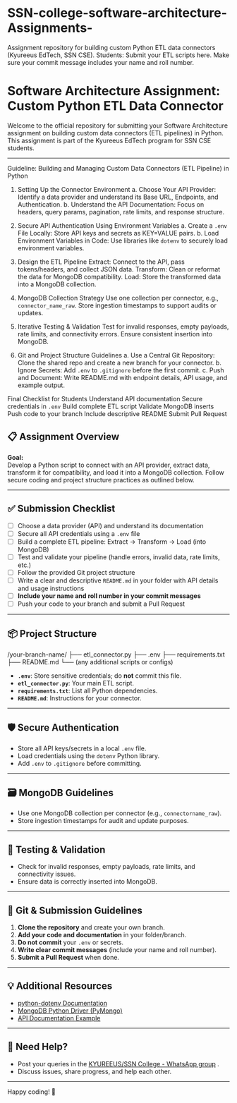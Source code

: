 # SSN-college-software-architecture-Assignments-
Assignment repository for building custom Python ETL data connectors (Kyureeus EdTech, SSN CSE). Students: Submit your ETL scripts here. Make sure your commit message includes your name and roll number.
# Software Architecture Assignment: Custom Python ETL Data Connector

Welcome to the official repository for submitting your Software Architecture assignment on building custom data connectors (ETL pipelines) in Python. This assignment is part of the Kyureeus EdTech program for SSN CSE students.

---
Guideline: Building and Managing Custom Data Connectors (ETL Pipeline) in Python

1. Setting Up the Connector Environment
a. Choose Your API Provider: Identify a data provider and understand its Base URL, Endpoints, and Authentication.
b. Understand the API Documentation: Focus on headers, query params, pagination, rate limits, and response structure.


2. Secure API Authentication Using Environment Variables
a. Create a `.env` File Locally: Store API keys and secrets as KEY=VALUE pairs.
b. Load Environment Variables in Code: Use libraries like `dotenv` to securely load environment variables.


3. Design the ETL Pipeline
Extract: Connect to the API, pass tokens/headers, and collect JSON data.
Transform: Clean or reformat the data for MongoDB compatibility.
Load: Store the transformed data into a MongoDB collection.


4. MongoDB Collection Strategy
Use one collection per connector, e.g., `connector_name_raw`.
Store ingestion timestamps to support audits or updates.


5. Iterative Testing & Validation
Test for invalid responses, empty payloads, rate limits, and connectivity errors.
Ensure consistent insertion into MongoDB.


6. Git and Project Structure Guidelines
a. Use a Central Git Repository: Clone the shared repo and create a new branch for your connector.
b. Ignore Secrets: Add `.env` to `.gitignore` before the first commit.
c. Push and Document: Write README.md with endpoint details, API usage, and example output.


Final Checklist for Students
Understand API documentation
Secure credentials in `.env`
Build complete ETL script
Validate MongoDB inserts
Push code to your branch
Include descriptive README
Submit Pull Request

## 📋 Assignment Overview

**Goal:**  
Develop a Python script to connect with an API provider, extract data, transform it for compatibility, and load it into a MongoDB collection. Follow secure coding and project structure practices as outlined below.

---

## ✅ Submission Checklist

- [ ] Choose a data provider (API) and understand its documentation
- [ ] Secure all API credentials using a `.env` file
- [ ] Build a complete ETL pipeline: Extract → Transform → Load (into MongoDB)
- [ ] Test and validate your pipeline (handle errors, invalid data, rate limits, etc.)
- [ ] Follow the provided Git project structure
- [ ] Write a clear and descriptive `README.md` in your folder with API details and usage instructions
- [ ] **Include your name and roll number in your commit messages**
- [ ] Push your code to your branch and submit a Pull Request

---

## 📦 Project Structure

/your-branch-name/
├── etl_connector.py
├── .env
├── requirements.txt
├── README.md
└── (any additional scripts or configs)


- **`.env`**: Store sensitive credentials; do **not** commit this file.
- **`etl_connector.py`**: Your main ETL script.
- **`requirements.txt`**: List all Python dependencies.
- **`README.md`**: Instructions for your connector.

---

## 🛡️ Secure Authentication

- Store all API keys/secrets in a local `.env` file.
- Load credentials using the `dotenv` Python library.
- Add `.env` to `.gitignore` before committing.

---

## 🗃️ MongoDB Guidelines

- Use one MongoDB collection per connector (e.g., `connectorname_raw`).
- Store ingestion timestamps for audit and update purposes.

---

## 🧪 Testing & Validation

- Check for invalid responses, empty payloads, rate limits, and connectivity issues.
- Ensure data is correctly inserted into MongoDB.

---

## 📝 Git & Submission Guidelines

1. **Clone the repository** and create your own branch.
2. **Add your code and documentation** in your folder/branch.
3. **Do not commit** your `.env` or secrets.
4. **Write clear commit messages** (include your name and roll number).
5. **Submit a Pull Request** when done.

---

## 💡 Additional Resources

- [python-dotenv Documentation](https://saurabh-kumar.com/python-dotenv/)
- [MongoDB Python Driver (PyMongo)](https://pymongo.readthedocs.io/en/stable/)
- [API Documentation Example](https://restfulapi.net/)

---

## 📢 Need Help?

- Post your queries in the [KYUREEUS/SSN College - WhatsApp group](#) .
- Discuss issues, share progress, and help each other.

---

Happy coding! 🚀
